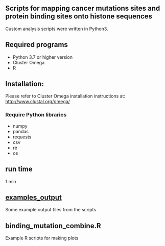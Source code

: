 ## Scripts for mapping cancer mutations sites and protein binding sites onto histone sequences

Custom analysis scripts were written in Python3.

## Required programs

* Python 3.7 or higher version
* Cluster Omega
* R

## Installation:

Please refer to Cluster Omega installation instructions at: http://www.clustal.org/omega/

### Require Python libraries

* numpy
* pandas
* requests
* csv
* re
* os

## run time

1 min

## [examples_output](examples_output)

Some example output files from the scripts

## binding_mutation_combine.R

Example R scripts for making plots

